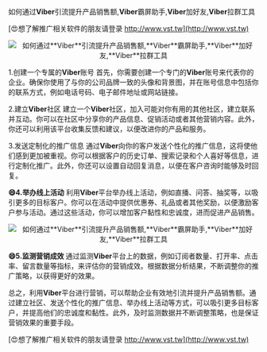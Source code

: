 如何通过**Viber**引流提升产品销售额,**Viber**霸屏助手,**Viber**加好友,**Viber**拉群工具

[😍想了解推广相关软件的朋友请登录 http://www.vst.tw](http://www.vst.tw)

 <center><img src="https://vst.tw/MP4/tuiguang/png/5.png" alt="如何通过**Viber**引流提升产品销售额,**Viber**霸屏助手,**Viber**加好友,**Viber**拉群工具"></center>

1.创建一个专属的**Viber**账号
首先，你需要创建一个专门的**Viber**账号来代表你的企业。确保你使用了与你的公司品牌一致的头像和背景图，并在账号信息中包括你的联系方式，例如电话号码、电子邮件地址或网站链接。

2.建立**Viber**社区
建立一个**Viber**社区，加入可能对你有用的其他社区，建立联系并互动。你可以在社区中分享你的产品信息、促销活动或者其他营销内容。此外，你还可以利用该平台收集反馈和建议，以便改进你的产品和服务。

3.发送定制化的推广信息
通过**Viber**向你的客户发送个性化的推广信息，这将使他们感到更加被重视。你可以根据客户的历史订单、搜索记录和个人喜好等信息，进行定制化推广。此外，你还可以设置自动回复消息，以便在客户咨询时能够及时回复。

**😄4.举办线上活动**
利用**Viber**平台举办线上活动，例如直播、问答、抽奖等，以吸引更多的目标客户。你可以在活动中提供优惠券、礼品或者其他奖励，以便激励客户参与活动。通过这些活动，你可以增加客户黏性和忠诚度，进而促进产品销售。

 <center><img src="https://vst.tw/MP4/tuiguang/png/8.png" alt="如何通过**Viber**引流提升产品销售额,**Viber**霸屏助手,**Viber**加好友,**Viber**拉群工具"></center>

**😄5.监测营销成效**
通过监测**Viber**平台上的数据，例如订阅者数量、打开率、点击率、留言数量等指标，来评估你的营销成效。根据数据分析结果，不断调整你的推广策略，以获得更好的效果。

总之，利用**Viber**平台进行营销，可以帮助企业有效地引流并提升产品销售额。通过建立社区、发送个性化的推广信息、举办线上活动等方式，可以吸引更多目标客户，并提高他们的忠诚度和黏性。此外，及时监测数据并不断调整策略，也是保证营销效果的重要手段。

[😍想了解推广相关软件的朋友请登录 http://www.vst.tw](http://www.vst.tw)



